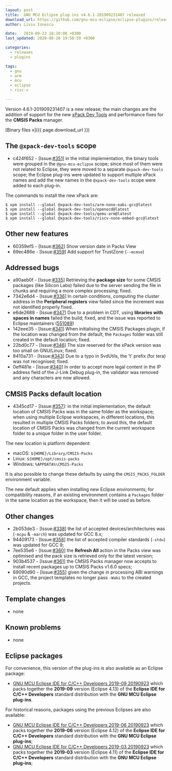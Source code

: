 ```yaml
---
layout: post
title:  GNU MCU Eclipse plug-ins v4.6.1-201909231407 released
download_url: https://github.com/gnu-mcu-eclipse/eclipse-plugins/releases/tag/v4.6.1-201909231407/
author: Liviu Ionescu

date:   2019-09-23 18:20:00 +0300
last_updated: 2020-08-28 19:50:59 +0300

categories:
  - releases
  - plugins

tags:
  - gnu
  - arm
  - mcu
  - eclipse
  - risc-v

---
```


Version 4.6.1-201909231407 is a new release; the main changes are the
addition of support for
the new [xPack Dev Tools](https://xpack.github.io) and performance
fixes for the **CMSIS Packs** manager.

[Binary files »]({{ page.download_url }})

## The `@xpack-dev-tools` scope

- c424f652 - [Issue:[#351](https://github.com/gnu-mcu-eclipse/eclipse-plugins/issues/351)]
in the initial implementation, the binary tools were grouped in the
`@gnu-mcu-eclipse` scope; since most of them were not related to Eclipse, they
were moved to a separate `@xpack-dev-tools` scope; the Eclipse plug-ins were
updated to support multiple xPack names and add the new names in the
`@xpack-dev-tools` scope were added to each plug-in.

The commands to install the new xPack are:

```console
$ xpm install --global @xpack-dev-tools/arm-none-eabi-gcc@latest
$ xpm install --global @xpack-dev-tools/openocd@latest
$ xpm install --global @xpack-dev-tools/qemu-arm@latest
$ xpm install --global @xpack-dev-tools/riscv-none-embed-gcc@latest
```

## Other new features

- 60359ef5 - [Issue:[#362](https://github.com/gnu-mcu-eclipse/eclipse-plugins/issues/362)] Show version date in Packs View
- 69ec486e - [Issue:[#359](https://github.com/gnu-mcu-eclipse/eclipse-plugins/issues/359)] Add support for TrustZone (`--mcmse`)

## Addressed bugs

- a90aeb0f - [Issue:[#335](https://github.com/gnu-mcu-eclipse/eclipse-plugins/issues/335)] Retrieving the **package size** for some CMSIS packages (like Silicon Labs) failed due to the server sending the file in chunks and requiring a more complex processing; fixed.
- 7342e6d4 - [Issue:[#336](https://github.com/gnu-mcu-eclipse/eclipse-plugins/issues/336)] In certain conditions, computing the cluster address in the **Peripheral registers** view failed since the increment was not identified properly fixed.
- e6de2688 - [Issue:[#347](https://github.com/gnu-mcu-eclipse/eclipse-plugins/issues/347)] Due to a problem in CDT, using **libraries with spaces in names** failed the build; fixed, and the issue was reported to Eclipse maintainers ([551089](https://bugs.eclipse.org/bugs/show_bug.cgi?id=551089))
- 142eee35 - [Issue:[#341](https://github.com/gnu-mcu-eclipse/eclipse-plugins/issues/341)] When initialising the CMSIS Packages plugin, if the location was changed from the default, the `Packages` folder was still created in the default location; fixed.
- 22bd0c77 - [Issue:[#346](https://github.com/gnu-mcu-eclipse/eclipse-plugins/issues/346)] The size reserved for the xPack version was too small on GNU/Linux; fixed.
- 8410a731 - [Issue:[#343](https://github.com/gnu-mcu-eclipse/eclipse-plugins/issues/343)] Due to a typo in SvdUtils, the 't' prefix (for tera) was not recognised; fixed.
- 0eff481e - [Issue:[#340](https://github.com/gnu-mcu-eclipse/eclipse-plugins/issues/340)] In order to accept more legal content in the IP address field of the J-Link Debug plug-in, the validator was removed and any characters are now allowed.

## CMSIS Packs default location

- 4345cd17 - [Issue:[#357](https://github.com/gnu-mcu-eclipse/eclipse-plugins/issues/357)]:
in the initial implementation, the default location of CMSIS Packs was
in the same folder as the workspace; when using multiple Eclipse
workspaces, in different locations, this resulted in multiple CMSIS Packs
folders; to avoid this, the default location of CMSIS Packs was changed
from the current workspace folder to a unique folder in the user folder.

The new location is platform dependent:

- macOS: `${HOME}/Library/CMSIS-Packs`
- Linux: `${HOME}/opt/cmsis-packs`
- Windows: `%APPDATA%\CMSIS-Packs`

It is also possible to change these defaults by using the `CMSIS_PACKS_FOLDER`
environment variable.

The new default applies when installing new Eclipse environments; for
compatibility reasons, if an
existing environment contains a `Packages` folder in the same location as
the workspace, then it will be used as before.

## Other changes

- 2b053de3 - [Issue:[#338](https://github.com/gnu-mcu-eclipse/eclipse-plugins/issues/338)] the list of accepted devices/architectures was (`-mcpu` & `-march`) was updated for GCC 8.x;
- 94409173 - [Issue:[#358](https://github.com/gnu-mcu-eclipse/eclipse-plugins/issues/358)] the list of accepted compiler standards (`-std=`) was updated for GCC 9;
- 7ee535e6 - [Issue:[#360](https://github.com/gnu-mcu-eclipse/eclipse-plugins/issues/360)] the **Refresh All** action in the Packs view was optimised and the pack size is retrieved only for the latest version;
- 903b4537 - [Issue:[#361](https://github.com/gnu-mcu-eclipse/eclipse-plugins/issues/361)] the CMSIS Packs manager now accepts to install recent packages up to CMSIS Packs v1.6.0 specs;
- 69090d90 - [Issue:[#355](https://github.com/gnu-mcu-eclipse/eclipse-plugins/issues/355)] given the change in processing ABI warnings in GCC, the project templates no longer pass `-Wabi` to the created projects.

## Template changes

- none

## Known problems

- none

## Eclipse packages

For convenience, this version of the plug-ins is also available as
an Eclipse package:

- [GNU MCU Eclipse IDE for C/C++ Developers 2019-09 20190923](https://github.com/gnu-mcu-eclipse/org.eclipse.epp.packages/releases/tag/v4.6.1-20190923-2019-09) which packs together the **2019-09** version (Eclipse 4.13) of the  **Eclipse IDE for C/C++ Developers** standard distribution with the **GNU MCU Eclipse plug-ins**.

For historical reasons, packages using the previous Eclipses are also available:

- [GNU MCU Eclipse IDE for C/C++ Developers 2019-06 20190923](https://github.com/gnu-mcu-eclipse/org.eclipse.epp.packages/releases/tag/v4.6.1-20190923-2019-06) which packs together the **2019-06** version (Eclipse 4.12) of the  **Eclipse IDE for C/C++ Developers** standard distribution with the **GNU MCU Eclipse plug-ins**;
- [GNU MCU Eclipse IDE for C/C++ Developers 2019-03 20190923](https://github.com/gnu-mcu-eclipse/org.eclipse.epp.packages/releases/tag/v4.6.1-20190923-2019-03) which packs together the **2019-03** version (Eclipse 4.11) of the  **Eclipse IDE for C/C++ Developers** standard distribution with the **GNU MCU Eclipse plug-ins**;
